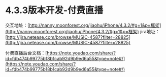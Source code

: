 # 4.3.3版本开发-付费直播
交互地址：[http://nanny.moonforest.org/jiaohu/iPhone/4.3.2/#g=1&p=框架](http://nanny.moonforest.org/jiaohu/iPhone/4.3.2/#g=1&p=框架)
jira地址：[http://jira.netease.com/browse/MUSIC-4587?filter=28825](http://jira.netease.com/browse/MUSIC-4587?filter=28825)

付费直播后台文档：[https://note.youdao.com/share/?id=fdb474b99775b18b1cab92d9b9ed6a55&type=note#/](https://note.youdao.com/share/?id=fdb474b99775b18b1cab92d9b9ed6a55&type=note#/)




